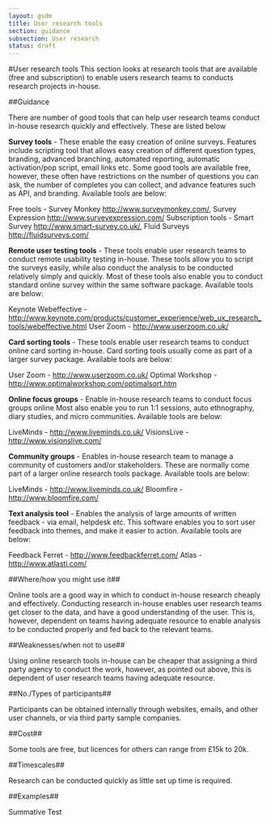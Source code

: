 ```yaml
---
layout: gsdm
title: User research tools
section: guidance
subsection: User research
status: draft
---
```

    
#User research tools
This section looks at research tools that are available (free and subscription) to enable users research teams to conducts research projects in-house.

##Guidance

There are number of good tools that can help user research teams conduct in-house research quickly and effectively. These are listed below

**Survey tools** - These enable the easy creation of online surveys. Features include scripting tool that allows easy creation of different question types, branding, advanced branching, automated reporting, automatic activation/pop script, email links etc. Some good tools are available free, however, these often have restrictions on the number of questions you can ask, the number of completes you can collect, and advance features such as API, and branding. Available tools are below:

Free tools - Survey Monkey http://www.surveymonkey.com/, Survey Expression http://www.surveyexpression.com/
Subscription tools - Smart Survey http://www.smart-survey.co.uk/, Fluid Surveys http://fluidsurveys.com/

**Remote user testing tools** - These tools enable user research teams to conduct remote usability testing in-house. These tools allow you to script the surveys easily, while also conduct the analysis to be conducted relatively simply and quickly. Most of these tools also enable you to conduct standard online survey within the same software package. Available tools are below:

Keynote Webeffective - http://www.keynote.com/products/customer_experience/web_ux_research_tools/webeffective.html
User Zoom - http://www.userzoom.co.uk/

**Card sorting tools** - These tools enable user research teams to conduct online card sorting in-house. Card sorting tools usually come as part of a larger survey package. Available tools are below:

User Zoom - http://www.userzoom.co.uk/
Optimal Workshop - http://www.optimalworkshop.com/optimalsort.htm

**Online focus groups** - Enable in-house research teams to conduct focus groups online Most also enable you to run 1:1 sessions, auto ethnography, diary studies, and micro communities. Available tools are below:

LiveMinds - http://www.liveminds.co.uk/
VisionsLive - http://www.visionslive.com/

**Community groups** - Enables in-house research team to manage a community of customers and/or stakeholders. These are normally come part of a larger online research tools package. Available tools are below:

LiveMinds - http://www.liveminds.co.uk/
Bloomfire - http://www.bloomfire.com/

**Text analysis tool** - Enables the analysis of large amounts of written feedback - via email, helpdesk etc. This software enables you to sort user feedback into themes, and make it easier to action. Available tools are below:

Feedback Ferret - http://www.feedbackferret.com/
Atlas - http://www.atlasti.com/

##Where/how you might use it##

Online tools are a good way in which to conduct in-house research cheaply and effectively. Conducting research in-house enables user research teams get closer to the data, and have a good understanding of the user. This is, however, dependent on teams having adequate resource to enable analysis to be conducted properly and fed back to the relevant teams.

##Weaknesses/when not to use##

Using online research tools in-house can be cheaper that assigning a third party agency to conduct the work, however, as pointed out above, this is dependent of user research teams having adequate resource.

##No./Types of participants##

Participants can be obtained internally through websites, emails, and other user channels, or via third party sample companies.

##Cost##

Some tools are free, but licences for others can range from £15k to 20k.

##Timescales##

Research can be conducted quickly as little set up time is required.

##Examples##

Summative Test
 
